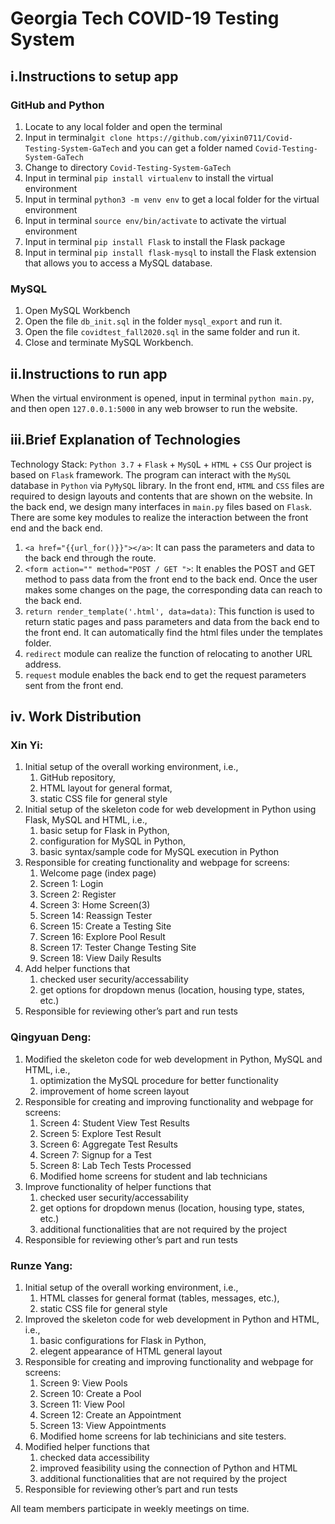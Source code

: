# Georgia Tech COVID-19 Testing System
## i.Instructions to setup app

### GitHub and Python
1. Locate to any local folder and open the terminal
2. Input in terminal`git clone https://github.com/yixin0711/Covid-Testing-System-GaTech` and you can get a folder named `Covid-Testing-System-GaTech`
3. Change to directory `Covid-Testing-System-GaTech`
4. Input in terminal `pip install virtualenv` to install the virtual environment
5. Input in terminal `python3 -m venv env` to get a local folder for the virtual environment
6. Input in terminal `source env/bin/activate` to activate the virtual environment
7. Input in terminal `pip install Flask` to install the Flask package
8. Input in terminal `pip install flask-mysql` to install the Flask extension that allows you to access a MySQL database.

### MySQL
1. Open MySQL Workbench
2. Open the file `db_init.sql` in the folder `mysql_export` and run it.
3. Open the file `covidtest_fall2020.sql` in the same folder and run it.
4. Close and terminate MySQL Workbench.


## ii.Instructions to run app
When the virtual environment is opened, input in terminal `python main.py`, and then open `127.0.0.1:5000` in any web browser to run the website.


## iii.Brief Explanation of Technologies
Technology Stack: `Python 3.7` + `Flask` + `MySQ`L + `HTML` + `CSS`
Our project is based on `Flask` framework. The program can interact with the `MySQL` database in `Python` via `PyMySQL` library. 
In the front end, `HTML` and `CSS` files are required to design layouts and contents that are shown on the website. In the back end, we design many interfaces in `main.py` files based on `Flask`.
There are some key modules to realize the interaction between the front end and the back end. 
1. `<a href="{{url_for()}}"></a>`: It can pass the parameters and data to the back end through the route.
2. `<form action="" method="POST / GET ">`: It enables the POST and GET method to pass data from the front end to the back end. Once the user makes some changes on the page, the corresponding data can reach to the back end.
3. `return render_template('.html', data=data)`: This function is used to return static pages and pass parameters and data from the back end to the front end. It can automatically find the html files under the templates folder. 
4. `redirect` module can realize the function of relocating to another URL address.
5. `request` module enables the back end to get the request parameters sent from the front end. 

## iv.	Work Distribution
### Xin Yi:
1. Initial setup of the overall working environment, i.e., 
    1. GitHub repository, 
    2. HTML layout for general format,
    3. static CSS file for general style
2. Initial setup of the skeleton code for web development in Python using Flask, MySQL and HTML, i.e., 
    1. basic setup for Flask in Python, 
    2. configuration for MySQL in Python, 
    3. basic syntax/sample code for MySQL execution in Python
3. Responsible for creating functionality and webpage for screens:
    1. Welcome page (index page) 
    2. Screen 1: Login
    3. Screen 2: Register
    4. Screen 3: Home Screen(3)
    5. Screen 14: Reassign Tester
    6. Screen 15: Create a Testing Site
    7. Screen 16: Explore Pool Result
    8. Screen 17: Tester Change Testing Site
    9. Screen 18: View Daily Results
4. Add helper functions that 
    1. checked user security/accessability
    2. get options for dropdown menus (location, housing type, states, etc.)
5. Responsible for reviewing other’s part and run tests

### Qingyuan Deng:
1. Modified the skeleton code for web development in Python, MySQL and HTML, i.e., 
    1. optimization the MySQL procedure for better functionality
    2. improvement of home screen layout
2. Responsible for creating and improving functionality and webpage for screens:
    1. Screen 4: Student View Test Results
    2. Screen 5: Explore Test Result
    3. Screen 6: Aggregate Test Results
    4. Screen 7: Signup for a Test
    5. Screen 8: Lab Tech Tests Processed
    6. Modified home screens for student and lab technicians
3. Improve functionality of helper functions that 
    1. checked user security/accessability
    2. get options for dropdown menus (location, housing type, states, etc.)
    3. additional functionalities that are not required by the project
4. Responsible for reviewing other’s part and run tests

### Runze Yang:
1. Initial setup of the overall working environment, i.e., 
    1. HTML classes for general format (tables, messages, etc.),
    2. static CSS file for general style
2. Improved the skeleton code for web development in Python and HTML, i.e., 
    1. basic configurations for Flask in Python, 
    2. elegent appearance of HTML general layout
3. Responsible for creating and improving functionality and webpage for screens:
    1. Screen 9: View Pools
    2. Screen 10: Create a Pool
    3. Screen 11: View Pool
    4. Screen 12: Create an Appointment
    5. Screen 13: View Appointments
    6. Modified home screens for lab techinicians and site testers. 
4. Modified helper functions that 
    1. checked data accessibility
    2. improved feasibility using the connection of Python and HTML
    3. additional functionalities that are not required by the project
5. Responsible for reviewing other’s part and run tests

All team members participate in weekly meetings on time. 


